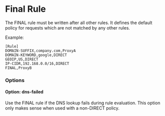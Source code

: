 Final Rule
==========

The FINAL rule must be written after all other rules. It defines the default policy for requests which are not matched by any other rules.

Example:

```
[Rule]
DOMAIN-SUFFIX,company.com,ProxyA
DOMAIN-KEYWORD,google,DIRECT
GEOIP,US,DIRECT
IP-CIDR,192.168.0.0/16,DIRECT
FINAL,ProxyB
```

### Options

#### Option: dns-failed

Use the FINAL rule if the DNS lookup fails during rule evaluation. This option only makes sense when used with a non-DIRECT policy.